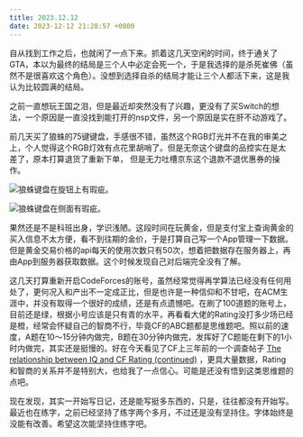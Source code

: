 ```yaml
---
title: 2023.12.12
date: 2023-12-12 21:28:57 +0800
---
```


自从找到工作之后，也就闲了一点下来。抓着这几天空闲的时间，终于通关了GTA，本以为最终的结局是三个人中必定会死一个，于是我选择的是杀死崔佛（虽然不是很喜欢这个角色）。没想到选择自杀的结局才能让三个人都活下来，这是我认为比较圆满的结局。

之前一直想玩王国之泪，但是最近却突然没有了兴趣，更没有了买Switch的想法，一个原因是一直没找到能打开的nsp文件，另一个原因是实在肝不动游戏了。

前几天买了狼蛛的75键键盘，手感很不错，虽然这个RGB灯光并不在我的审美之上，个人觉得这个RGB灯效有点花里胡哨了。但是无奈这个键盘的品控实在是太差了，原本打算退货了重新下单， 但是无力吐槽京东这个退款不退优惠券的操作。

![狼蛛键盘在旋钮上有瑕疵。](https://jsd.cdn.zzko.cn/gh/Heyya-x/picx-images-hosting@master/20231212/IMG_4361.6tg6cqr4k4jk.jpeg)

![狼蛛键盘在侧面有瑕疵。](https://jsd.cdn.zzko.cn/gh/Heyya-x/picx-images-hosting@master/20231212/IMG_4360.n0laedxbhuo.jpeg)

果然还是不是科班出身，学识浅陋。这段时间在玩黄金，但是支付宝上查询黄金的买入信息不太方便，看不到往期的金价，于是打算自己写一个App管理一下数据。但是黄金交易价格的api每天的使用次数只有50次，想着把数据存在服务器上，再由App到服务器获取数据。这个时候发现自己对后端完全没有了解。

这几天打算重新开启CodeForces的账号，虽然经常觉得再学算法已经没有任何用处了，更何况入和产出不一定成正比，但是也许是一种信仰和不甘吧，在ACM生涯中，并没有取得一个很好的成绩，还是有点遗憾吧。在刷了100道题的账号上，目前还是绿，根据小号应该是只有青的水平，再看看大佬的Rating没打多少场已经是橙，经常会怀疑自己的智商不行，毕竟CF的ABC题都是思维题吧。照以前的速度，A题在10～15分钟内做完，B题在30分钟内做完，发挥好了C题能在剩下的1小时内做完，其实还是挺慢的。好在今天看见了CF上三年前的一个调查帖子 [The relationship between IQ and CF Rating (continued)](https://codeforces.com/blog/entry/91237) ，更具大量数据，Rating和智商的关系并不是特别大，也给我了一点信心。可能是还没有悟到这类思维题的点吧。

现在发现，其实一开始写日记，还是能写挺多东西的，只是，往往都没有开始写。最近也在练字，之前已经坚持了练字两个多月，不过还是没有坚持住。字体始终是没能有改善。希望这次能坚持住练字吧。

